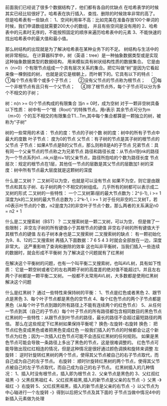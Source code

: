 前面我们已经说了很多个数据结构了，他们都有各自的优缺点
在哈希表学的时候其实已经比较很好了。哈希表在执行插入、查找、删除的时候效率非常的高了。
但是哈希表有一些缺点：
1、空间利用率不高：比如完美在准备存放100个单词的时候，我们申请数组就需要200大小的数组，
并且有些空间是没有用的
2、哈希表中的元素时无序的，不能按照固定的顺序来遍历哈希表中的元素
3、不能快速的找出哈希表中的最大值和最小值。

那么树结构的出现就是为了解决哈希表在某种业务下的不足。
树结构与生活中的树非常相似。
在计算器科学中，树（英语：tree）是一种抽象数据类型或是实现这种抽象数据类型的数据结构，
用来模拟具有树状结构性质的数据集合。
它是由n（n>0）个有限节点组成一个具有层次关系的集合。把它叫做“树”是因为它看起来像一棵倒挂的树，
也就是说它是根朝上，而叶朝下的。它具有以下的特点：
    ①每个节点有零个或多个子节点；
    ②没有父节点的节点称为根节点；
    ③每一个非根节点有且只有一个父节点；
    ④除了根节点外，每个子节点可以分为多个不相交的子树；

树：n(n >= 0)个节点构成的有限集合
  当n = 0时，成为空树
对于一颗非空树具备以下性质：
  树中有一个“根（Root）”的特殊节点。用r表示
  其余节点可分为m（m>0）个的互不相交的有限集合T1...Tm,其中每个集合都算是一颗独立的树，被称为“子树”

树的一些常用的术语：
节点的度：节点的子树个数
树的度：树中的所有子节点中最大的度数
叶子节点： 度为0的节点
父节点：有子树的节点是其子树的根节点的父节点
子节点：如果A节点是B的父节点，那么则称B是A的子节点
兄弟节点：具有同一个父亲节点的节点称之为兄弟节点
路径和路径长度：从节点n1到nk的路径为一个节点系列n1...nk,ni是ni+1的父亲节点，路径所抱哈的个数为路径长度
节点层次：规定的根节点在1层，其他任一节点的层数是其父节点的层数加1
树的深度：树中所有节点最大层度就是这颗树的深度


什么是二叉树？
二叉树可以为空，也就是可以没有节点
如果不为空，则它是由跟节点和其左子树、右子树的两个不相交的树组成。
几乎所有的树都可以表示成二叉树的形式
二叉树的一些特性：
一个二叉树第i层的最大节点数为：2^(i-1), i >= 1
深度为k的二叉树的最大节点总数为；2^k-1, i >= 1
对于任何非空的二叉树T，若n0表示叶节点的个数，n2是度为2的非空叶子节点个数，那么两者的关系满足n0 = n2 + 1


什么是二叉搜索树（BST）？
二叉搜索树是一颗二叉树，可以为空，
但是做了一些限制；
非空左子树的所有键值小于其根节点的键值
非空右子树的所有键值大于其根节点的键值
左右子树本身也是二叉搜索树
二叉搜索树的缺点：
有一颗初始化为9、8、12的二叉搜索树
再插入下面数据：7 6 5 4 3 时就会全部放在一边，深度非常大。
这严重影响了查询和删除的效率
这也叫非平衡树，当我们插入一些连续的数据时，就会形成不平衡树
为了解决这个问题就有了红黑树

在解决这个平衡树的问题，也有一个叫平衡二叉搜索树，也叫AVL树，具有如下性质：
它是一颗空树或者它的左右两颗子树的高度差的绝对值不能超过1，并且左右两个子树都是一颗平衡二叉树。
一般都不太常用AVL树，大多数都是使用红黑树解决这个问题


什么是红黑树？
通过一些特性来保持树的平衡：
1、节点是红色或者黑色
2、跟节点是黑色
3、每个叶子节点都是黑色的空节点
4、每个红色节点的两个子节点都是黑色（从每个叶子节点到跟的所有路径上不能有连续两个的红色节点）
5、从任何一节点到其（自己的子节点）每个叶子节点的所有路径都包含相同数目的黑色节点
红黑树的一些特性：从跟节点到叶节点的路径，最长的路径不会超过最短路径的两倍。
那么在这些规定下红黑树如果保持平衡呢？
换色-左旋转-右旋转
换色：
把节点红色变成黑色或者把黑色变成红色
一般我们插入的节点的时候都会让这个新节点为红色；因为一次插入红色节点可能不会违反红黑树的任何规则。
如果是黑色节点可能会导致一条路径上多出了黑色的节点，这是很难调整的。
红色节点可能导致出现红红相连的情况，但是这种情况是很好通过颜色调换和旋转来调整
左旋转：
逆时针旋转红黑树的两个节点，使得其父节点被自己的右子节点取代，而自己成为自己的左子节点。
右旋转：
顺时针旋转红黑树的两个节点，使得其父节点被自己的左子节点取代，而自己成为自己的右子节点。
红黑树插入的几种情况：
1、插入时没有根节点，插入即为根节点
2、父亲节点是黑色的
3、父红叔红祖黑 -》父黑叔黑祖红
4、父红叔黑祖黑,插入的新节点是父亲的左节点 -》父黑 -》祖红 -》右旋转
5、父红叔黑祖黑，插入的新节点是父亲的右节点 -》以父节点为中心轴进行一个左旋转 -》得到以后把父节点及其下面的
子节点当做中情况4中的新插入元素做为处理




































































